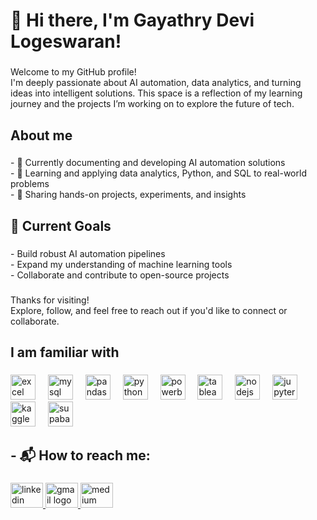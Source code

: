 <h1 align="left">👋 Hi there, I'm Gayathry Devi Logeswaran!</h1>

###

<p align="left">Welcome to my GitHub profile!<br>I'm deeply passionate about AI automation, data analytics, and turning ideas into intelligent solutions. This space is a reflection of my learning journey and the projects I’m working on to explore the future of tech.</p>

###

<h2 align="left">About me</h2>

###

<p align="left">- 🤖 Currently documenting and developing AI automation solutions<br>- 🧠 Learning and applying data analytics, Python, and SQL to real-world problems<br>- 📂 Sharing hands-on projects, experiments, and insights</p>

###

<h2 align="left">🚀 Current Goals</h2>

###

<p align="left">- Build robust AI automation pipelines<br>- Expand my understanding of machine learning tools<br>- Collaborate and contribute to open-source projects</p>

###

<p align="left">Thanks for visiting! <br>Explore, follow, and feel free to reach out if you'd like to connect or collaborate.</p>

###

<h2 align="left">I am familiar with</h2>

###

<div align="left">
  <img src= "https://img.icons8.com/?size=100&id=117561&format=png&color=000000" height= "40" alt= "excel logo"  />
  <img width="12" />
  <img src="https://cdn.simpleicons.org/mysql/4479A1" height="40" alt="mysql logo"  />
  <img width="12" />
   <img src="https://cdn.simpleicons.org/pandas/150458" height="40" alt="pandas logo"  />
  <img width="12" />
   <img src="https://cdn.simpleicons.org/python/3776AB" height="40" alt="python logo"  />
  <img width="12" />
   <img src="https://img.icons8.com/?size=100&id=qYfwpsRXEcpc&format=png&color=000000" height="40" alt="powerbi logo"  />
  <img width="12" />
  <img src="https://img.icons8.com/?size=100&id=9Kvi1p1F0tUo&format=png&color=000000" height="40" alt="tableau logo"  />
  <img width="12" />
  <img src="https://cdn.simpleicons.org/nodedotjs/339933" height="40" alt="nodejs logo"  />
  <img width="12" />
  <img src="https://cdn.simpleicons.org/jupyter/F37626" height="40" alt="jupyter logo"  />
  <img width="12" />
  <img src="https://cdn.simpleicons.org/kaggle/20BEFF" height="40" alt="kaggle logo"  />
  <img width="12" />
  <img src="https://cdn.simpleicons.org/supabase/3ECF8E" height="40" alt="supabase logo"  />
</div>

###

<h2 align="left">- 📬 How to reach me:</h2>

###

<div align="left">
  <a href="www.linkedin.com/in/gayathry-devi-logeswaran" target="_blank">
    <img src="https://raw.githubusercontent.com/maurodesouza/profile-readme-generator/master/src/assets/icons/social/linkedin/default.svg" width="52" height="40" alt="linkedin logo"  />
  </a>
  <a href="baaladevi@gmail.com" target="_blank">
    <img src="https://raw.githubusercontent.com/maurodesouza/profile-readme-generator/master/src/assets/icons/social/gmail/default.svg" width="52" height="40" alt="gmail logo"  />
  </a>
  <a href="https://medium.com/@ramdevjegan" target="_blank">
    <img src="https://raw.githubusercontent.com/maurodesouza/profile-readme-generator/master/src/assets/icons/social/medium/default.svg" width="52" height="40" alt="medium logo"  />
  </a>
</div>

